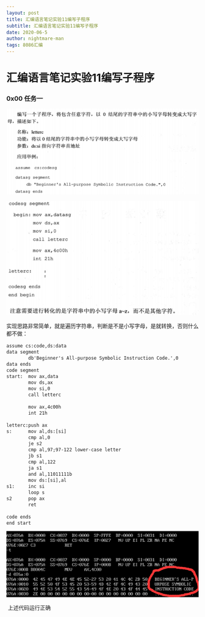 ```yaml
---
layout: post
title: 汇编语言笔记实验11编写子程序
subtitle: 汇编语言笔记实验11编写子程序
date: 2020-06-5
author: nightmare-man
tags: 8086汇编
---
```


# 汇编语言笔记实验11编写子程序

### 0x00 任务一

![QQ截图20200605152215](/assets/img/QQ截图20200605152215.png)

![QQ截图20200605152237](/assets/img/QQ截图20200605152237.png)

​		实现思路非常简单，就是遍历字符串，判断是不是小写字母，是就转换，否则什么都不做：

```assembly
assume cs:code,ds:data
data segment
		db'Beginner's All-purpose Symbolic Instruction Code.',0
data ends
code segment
start:	mov ax,data
		mov ds,ax
		mov si,0
		call letterc
		
		mov ax,4c00h
		int 21h

letterc:push ax
s:		mov al,ds:[si]
		cmp al,0
		je s2
		cmp	al,97;97-122 lower-case letter
		jb s1
		cmp al,122
		ja s1
		and al,11011111b
		mov ds:[si],al
s1:		inc si
		loop s
s2		pop ax
		ret
		
code ends
end start
```

![QQ截图20200605154113](/assets/img/QQ截图20200605154113.png)

​		上述代码运行正确